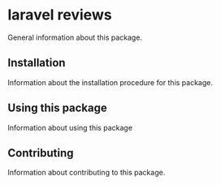 # laravel reviews

General information about this package.

## Installation

Information about the installation procedure for this package.

## Using this package

Information about using this package

## Contributing

Information about contributing to this package.